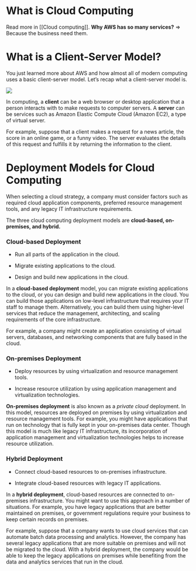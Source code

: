 # What is Cloud Computing
Read more in [[Cloud computing]]. 
**Why AWS has so many services?**
=> Because the business need them. 

# What is a Client-Server Model? 
You just learned more about AWS and how almost all of modern computing uses a basic client-server model. Let’s recap what a client-server model is.

![](https://d3c33hcgiwev3.cloudfront.net/imageAssetProxy.v1/8FqObx90T86ajm8fdD_Okg_6aba9eac9e144dc7a52715c0851ca9f3_M01-01_01_client_server.png?expiry=1720224000000&hmac=Hvd8GMPMXMvnvIHNCyjyGHfoKRlJ8vwrQu9B-xtssj0)

In computing, a **client** can be a web browser or desktop application that a person interacts with to make requests to computer servers. A **server** can be services such as Amazon Elastic Compute Cloud (Amazon EC2), a type of virtual server.

For example, suppose that a client makes a request for a news article, the score in an online game, or a funny video. The server evaluates the details of this request and fulfills it by returning the information to the client.

# Deployment Models for Cloud Computing

When selecting a cloud strategy, a company must consider factors such as required cloud application components, preferred resource management tools, and any legacy IT infrastructure requirements.

The three cloud computing deployment models are **cloud-based, on-premises, and hybrid.** 

### Cloud-based Deployment

- Run all parts of the application in the cloud.
    
- Migrate existing applications to the cloud.
    
- Design and build new applications in the cloud.
    

In a **cloud-based deployment** model, you can migrate existing applications to the cloud, or you can design and build new applications in the cloud. You can build those applications on low-level infrastructure that requires your IT staff to manage them. Alternatively, you can build them using higher-level services that reduce the management, architecting, and scaling requirements of the core infrastructure.

For example, a company might create an application consisting of virtual servers, databases, and networking components that are fully based in the cloud.

### On-premises Deployment

- Deploy resources by using virtualization and resource management tools.
    
- Increase resource utilization by using application management and virtualization technologies.
    

**On-premises deployment** is also known as a _private cloud_ deployment. In this model, resources are deployed on premises by using virtualization and resource management tools. For example, you might have applications that run on technology that is fully kept in your on-premises data center. Though this model is much like legacy IT infrastructure, its incorporation of application management and virtualization technologies helps to increase resource utilization.

### Hybrid Deployment

- Connect cloud-based resources to on-premises infrastructure.
    
- Integrate cloud-based resources with legacy IT applications.
    

In a **hybrid deployment**, cloud-based resources are connected to on-premises infrastructure. You might want to use this approach in a number of situations. For example, you have legacy applications that are better maintained on premises, or government regulations require your business to keep certain records on premises.

For example, suppose that a company wants to use cloud services that can automate batch data processing and analytics. However, the company has several legacy applications that are more suitable on premises and will not be migrated to the cloud. With a hybrid deployment, the company would be able to keep the legacy applications on premises while benefiting from the data and analytics services that run in the cloud.